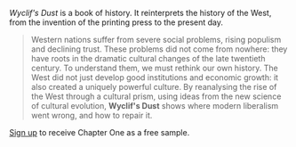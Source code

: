 
*Wyclif's Dust* is a book of history. It reinterprets the history of the West, 
from the invention of the printing press to the present day.

> Western nations suffer from severe social problems, rising populism and
> declining trust. These problems did not come from nowhere: they have roots in
> the dramatic cultural changes of the late twentieth century. To understand them,
> we must rethink our own history. The West did not just develop good institutions
> and economic growth: it also created a uniquely powerful culture. By reanalysing
> the rise of the West through a cultural prism, using ideas from the new science
> of cultural evolution, **Wyclif's Dust** shows where modern liberalism went wrong, 
> and how to repair it.

[Sign up](signup.md) to receive Chapter One as a free sample.

